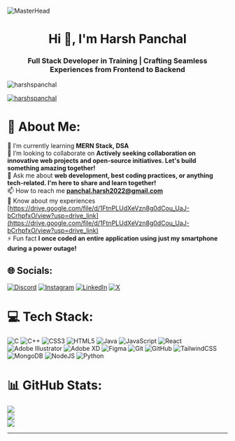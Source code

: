 ![MasterHead](https://user-images.githubusercontent.com/80781196/190216139-7697aa5a-c9a0-4bd6-80bf-3aca76a2e1c8.gif)
<h1 align="center">Hi 👋, I'm Harsh Panchal</h1>
<h3 align="center">Full Stack Developer in Training | Crafting Seamless Experiences from Frontend to Backend</h3>


<p align="left"> <img src="https://komarev.com/ghpvc/?username=harshspanchal&label=Profile%20views&color=0e75b6&style=flat" alt="harshspanchal" /> </p>

<p align="left"> <a href="https://twitter.com/harshspanchal" target="blank"><img src="https://img.shields.io/twitter/follow/harshspanchal?logo=twitter&style=for-the-badge" alt="harshspanchal" /></a> </p>

# 💫 About Me:
🌱 I’m currently learning **MERN Stack, DSA**<br>👯 I’m looking to collaborate on **Actively seeking collaboration on innovative web projects and open-source initiatives. Let's build something amazing together!**<br>💬 Ask me about **web development, best coding practices, or anything tech-related. I'm here to share and learn together!**<br>📫 How to reach me **panchal.harsh2022@gmail.com**<br>📄 Know about my experiences [https://drive.google.com/file/d/1FtnPLUdXeVzn8g0dCou_UaJ-bCrhpfxO/view?usp=drive_link](https://drive.google.com/file/d/1FtnPLUdXeVzn8g0dCou_UaJ-bCrhpfxO/view?usp=drive_link)<br>⚡ Fun fact **I once coded an entire application using just my smartphone during a power outage!**


## 🌐 Socials:
[![Discord](https://img.shields.io/badge/Discord-%237289DA.svg?logo=discord&logoColor=white)](https://discord.gg/harshpanchal9154) [![Instagram](https://img.shields.io/badge/Instagram-%23E4405F.svg?logo=Instagram&logoColor=white)](https://instagram.com/panchal.harsh2022) [![LinkedIn](https://img.shields.io/badge/LinkedIn-%230077B5.svg?logo=linkedin&logoColor=white)](https://linkedin.com/in/HarshPanchal) [![X](https://img.shields.io/badge/X-black.svg?logo=X&logoColor=white)](https://x.com/HarshsPanchal) 

# 💻 Tech Stack:
![C](https://img.shields.io/badge/c-%2300599C.svg?style=for-the-badge&logo=c&logoColor=white) ![C++](https://img.shields.io/badge/c++-%2300599C.svg?style=for-the-badge&logo=c%2B%2B&logoColor=white) ![CSS3](https://img.shields.io/badge/css3-%231572B6.svg?style=for-the-badge&logo=css3&logoColor=white) ![HTML5](https://img.shields.io/badge/html5-%23E34F26.svg?style=for-the-badge&logo=html5&logoColor=white) ![Java](https://img.shields.io/badge/java-%23ED8B00.svg?style=for-the-badge&logo=openjdk&logoColor=white) ![JavaScript](https://img.shields.io/badge/javascript-%23323330.svg?style=for-the-badge&logo=javascript&logoColor=%23F7DF1E) ![React](https://img.shields.io/badge/react-%2320232a.svg?style=for-the-badge&logo=react&logoColor=%2361DAFB) ![Adobe Illustrator](https://img.shields.io/badge/adobe%20illustrator-%23FF9A00.svg?style=for-the-badge&logo=adobe%20illustrator&logoColor=white) ![Adobe XD](https://img.shields.io/badge/Adobe%20XD-470137?style=for-the-badge&logo=Adobe%20XD&logoColor=#FF61F6) ![Figma](https://img.shields.io/badge/figma-%23F24E1E.svg?style=for-the-badge&logo=figma&logoColor=white) ![Git](https://img.shields.io/badge/git-%23F05033.svg?style=for-the-badge&logo=git&logoColor=white) ![GitHub](https://img.shields.io/badge/github-%23121011.svg?style=for-the-badge&logo=github&logoColor=white) ![TailwindCSS](https://img.shields.io/badge/tailwindcss-%2338B2AC.svg?style=for-the-badge&logo=tailwind-css&logoColor=white) ![MongoDB](https://img.shields.io/badge/MongoDB-%234ea94b.svg?style=for-the-badge&logo=mongodb&logoColor=white) ![NodeJS](https://img.shields.io/badge/node.js-6DA55F?style=for-the-badge&logo=node.js&logoColor=white) ![Python](https://img.shields.io/badge/python-3670A0?style=for-the-badge&logo=python&logoColor=ffdd54)
# 📊 GitHub Stats:
![](https://github-readme-stats.vercel.app/api?username=HarshSPanchal&theme=material-palenight&hide_border=false&include_all_commits=false&count_private=false)<br/>
![](https://github-readme-streak-stats.herokuapp.com/?user=HarshSPanchal&theme=material-palenight&hide_border=false)<br/>
![](https://github-readme-stats.vercel.app/api/top-langs/?username=HarshSPanchal&theme=material-palenight&hide_border=false&include_all_commits=false&count_private=false&layout=compact)

---


<!-- Proudly created with GPRM ( https://gprm.itsvg.in ) -->
